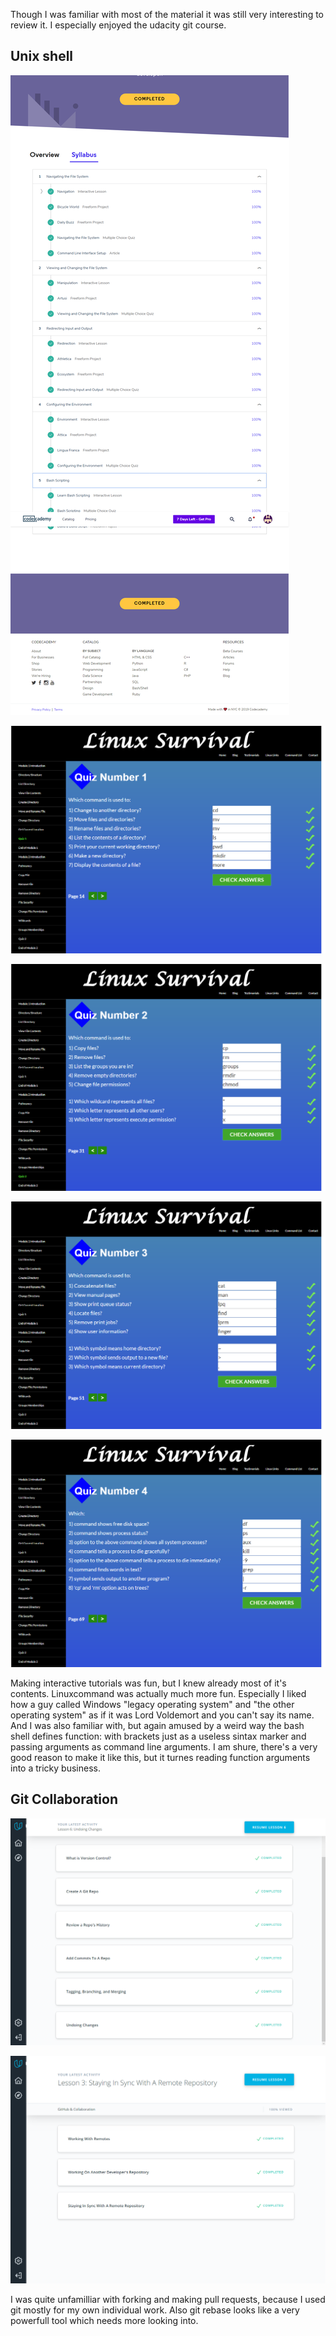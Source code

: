 Though I was familiar with most of the material it was still very interesting to review it. I especially enjoyed the udacity git course.


## Unix shell

![codecademy](task_unix_shell/codecademy_bash.png)

![linuxsurvival1](task_unix_shell/linuxsurvival_1.png)

![linuxsurvival2](task_unix_shell/linuxsurvival_2.png)

![linuxsurvival3](task_unix_shell/linuxsurvival_3.png)

![linuxsurvival4](task_unix_shell/linuxsurvival_4.png)

Making interactive tutorials was fun, but I knew already most of it's contents. Linuxcommand was actually much more fun. Especially I liked how a guy called Windows "legacy operating system" and "the other operating system" as if it was Lord Voldemort and you can't say its name.\
And I was also familiar with, but again amused by a weird way the bash shell defines function: with brackets just as a useless sintax marker and passing arguments as command line arguments. I am shure, there's a very good reason to make it like this, but it turnes reading function arguments into a tricky business.


## Git Collaboration

![udacitygit](task_git_collaboration/udacity_git.png)

![udacitygitremote](task_git_collaboration/udacity_git_remote.png)

I was quite unfamilliar with forking and making pull requests, because I used git mostly for my own individual work. Also git rebase looks like a very powerfull tool which needs more looking into.